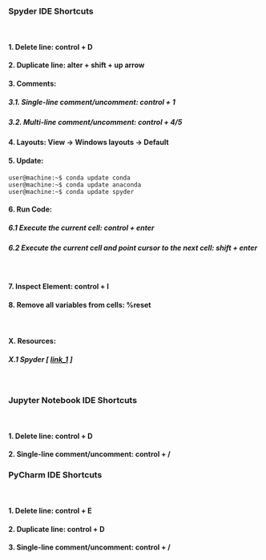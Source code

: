 ### Spyder IDE Shortcuts
&nbsp;

#### 1. Delete line: control + D
#### 2. Duplicate line: alter + shift + up arrow
#### 3. Comments:
##### 3.1. Single-line comment/uncomment: control + 1
##### 3.2. Multi-line comment/uncomment: control + 4/5
#### 4. Layouts: View -> Windows layouts -> Default
#### 5. Update:
```console
user@machine:~$ conda update conda
user@machine:~$ conda update anaconda
user@machine:~$ conda update spyder
```
#### 6. Run Code:
##### 6.1 Execute the current cell: control + enter
##### 6.2 Execute the current cell and point cursor to the next cell: shift + enter
&nbsp;

#### 7. Inspect Element: control + I
#### 8. Remove all variables from cells: %reset
&nbsp;
#### X. Resources:
##### X.1 Spyder [ [link_1](https://www.southampton.ac.uk/~fangohr/blog/spyder-the-scientific-python-development-environment.html) ]

&nbsp;

### Jupyter Notebook IDE Shortcuts
&nbsp;

#### 1. Delete line: control + D
#### 2. Single-line comment/uncomment: control + /


### PyCharm IDE Shortcuts
&nbsp;

#### 1. Delete line: control + E
#### 2. Duplicate line: control + D
#### 3. Single-line comment/uncomment: control + /

